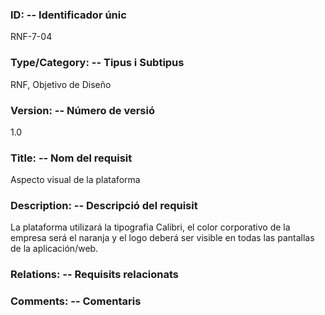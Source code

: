 ### ID: -- Identificador únic
RNF-7-04

### Type/Category: -- Tipus i Subtipus
RNF, Objetivo de Diseño 

### Version: -- Número de versió
1.0

### Title: -- Nom del requisit
Aspecto visual de la plataforma

### Description: -- Descripció del requisit
La plataforma utilizará la tipografia Calibri, el color corporativo de la empresa será el naranja y el logo deberá ser visible en todas las pantallas de la aplicación/web.

### Relations: -- Requisits relacionats

### Comments: -- Comentaris
